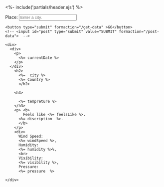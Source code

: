 <%- include('partials/header.ejs') %>
<div class="container">
  <div class="widget">
    <form id="form" action="/"  method="post">
    <label for="city">Place:</label>
    <input type="text" name="place" placeholder="Enter a city." autocomplete="off"/>

    <button type="submit" formaction="/get-data" >GO</button>
    <!-- <input id="post" type="submit" value="SUBMIT" formaction="/post-data">  -->
  </form>
</div>

    <div>
      <div>
        <p>
          <%= currentDate %>
        </p>
      </div>
        <h2>
          <%=  city %>
          <%= Country %>
          </h2>
          
        <h3>
          
          <%= tempreture %>
        </h3>
        <p> <b>
            Feels like <%= feelsLike %>.
          <%= discription  %>.
          </b>
        </p>
        <div>
          Wind Speed:
          <%= windSpeed %>,
          Humidity:
          <%= humidity %>%,
          <br>
          Visibility:
          <%= visibility %>,
          Pressure:
          <%= pressure  %>

    </div> 
  </div>
</div>
